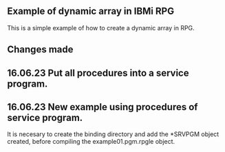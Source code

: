 ## Example of dynamic array in IBMi RPG

This is a simple example of how to create a dynamic array in RPG.

## Changes made
## 16.06.23 Put all procedures into a service program.
## 16.06.23 New example using procedures of service program.

It is necesary to create the binding directory and add the *SRVPGM object created, before 
compiling the example01.pgm.rpgle object.

